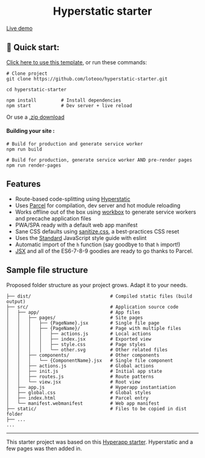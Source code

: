 <h1 align="center">
  Hyperstatic starter
</h1>

[Live demo](https://hyperstatic-starter.netlify.com/)


## 🚀 Quick start: 
[Click here to use this template](https://github.com/loteoo/hyperstatic-starter/generate), or run these commands:  
```
# Clone project
git clone https://github.com/loteoo/hyperstatic-starter.git

cd hyperstatic-starter

npm install         # Install dependencies
npm start           # Dev server + live reload
```

Or use a [.zip download](https://github.com/loteoo/hyperstatic-starter/archive/master.zip)  


#### Building your site : 
```
# Build for production and generate service worker
npm run build

# Build for production, generate service worker AND pre-render pages
npm run render-pages
```

## Features
- Route-based code-splitting using [Hyperstatic](https://hyperstatic.dev/)  
- Uses [Parcel](https://parceljs.org/) for compilation, dev server and hot module reloading  
- Works offline out of the box using [workbox](https://developers.google.com/web/tools/workbox/) to generate service workers and precache application files  
- PWA/SPA ready with a default web app manifest  
- Sane CSS defaults using [sanitize.css](https://csstools.github.io/sanitize.css/), a best-practices CSS reset  
- Uses the [Standard](https://standardjs.com/) JavaScript style guide with eslint  
-  Automatic import of the `h` function (say goodbye to that `h` import!)  
- [JSX](https://reactjs.org/docs/introducing-jsx.html) and all of the ES6-7-8-9 goodies are ready to go thanks to Parcel.  


## Sample file structure
Proposed folder structure as your project grows. Adapt it to your needs.  

```
├── dist/                             # Compiled static files (build output)
├── src/                              # Application source code
│   ├── app/                          # App files
│   │   ├── pages/                    # Site pages
│   │   │   ├── {PageName}.jsx        # Single file page
│   │   │   ├── {PageName}/           # Page with multiple files
│   │   │   │   ├── actions.js        # Local actions
│   │   │   │   ├── index.jsx         # Exported view
│   │   │   │   ├── style.css         # Page styles
│   │   │   │   └── other.svg         # Other related files
│   │   ├── components/               # Other components
│   │   │   └── {ComponentName}.jsx   # Single file component
│   │   ├── actions.js                # Global actions
│   │   ├── init.js                   # Initial app state
│   │   ├── routes.js                 # Route patterns
│   │   └── view.jsx                  # Root view
│   ├── app.js                        # Hyperapp instantiation
│   ├── global.css                    # Global styles
│   ├── index.html                    # Parcel entry
│   └── manifest.webmanifest          # Web app manifest
├── static/                           # Files to be copied in dist folder
├── ...
...
```



---  




This starter project was based on this [Hyperapp starter](https://github.com/loteoo/hyperapp-starter). Hyperstatic and a few pages was then added in.


